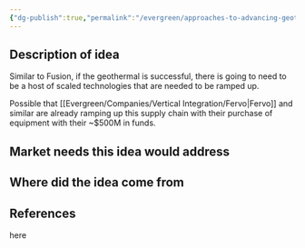 ```yaml
---
{"dg-publish":true,"permalink":"/evergreen/approaches-to-advancing-geothermal/supply-chain-improvements-general/","tags":["approach_to_improve_idea"]}
---
```




## Description of idea
Similar to Fusion, if the geothermal is successful, there is going to need to be a host of scaled technologies that are needed to be ramped up.

Possible that [[Evergreen/Companies/Vertical Integration/Fervo\|Fervo]] and similar are already ramping up this supply chain with their purchase of equipment with their ~$500M in funds.

## Market needs this idea would address


## Where did the idea come from


## References
here